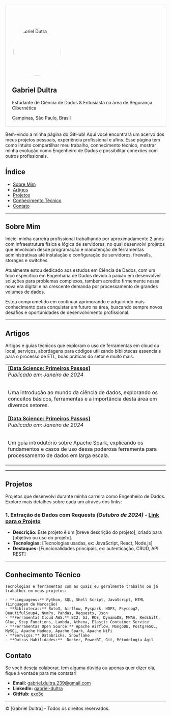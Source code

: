 <div style="width: 100%; border: 1px solid #dfe2e5; overflow: hidden; margin-bottom: 16px;">
  <!-- Imagem de Fundo -->
  <div style="width: 100%; background-image: url('https://media.licdn.com/dms/image/v2/D4E16AQFxAQHoxQmq6w/profile-displaybackgroundimage-shrink_350_1400/profile-displaybackgroundimage-shrink_350_1400/0/1719354406463?e=1733961600&v=beta&t=SPUztuTiGKKWeEHkbGfSGljAo_cb2sNuUZmz14ux58k'); background-size: cover; height: 180px;"></div>

  <!-- Conteúdo Principal: Foto de Perfil e Informações -->
  <div style="width: 100%; text-align: left; padding: 20px; padding-bottom: 4px; margin-top: -72px;">
    <!-- Foto de Perfil -->
    <img src="https://media.licdn.com/dms/image/v2/D4E03AQG8Zs47HC0Bew/profile-displayphoto-shrink_800_800/profile-displayphoto-shrink_800_800/0/1718231760894?e=1733961600&v=beta&t=gCoabjw99nQ7yo8QTmoVLlxMVt32tQfStIOOJsxo7fU" alt="Gabriel Dutra" style="width: 150px; height: 150px; border-radius: 50%; border: 4px solid white; margin-top: -60px;">
    <!-- Nome e Descrição -->
    <h2>Gabriel Dultra</h2>
    <p>Estudante de Ciência de Dados & Entusiasta na área de Segurança Cibernética</p>
    <p>Campinas, São Paulo, Brasil</p>
  </div>
</div>

Bem-vindo a minha página do GitHub! Aqui você encontrará um acervo dos meus projetos pessoais, experiência profissional e afins. Esse página tem como intuito compartilhar meu trabalho, conhecimento técnico, mostrar minha evolução como Engenheiro de Dados e possibilitar conexões com outros profissionais.

## Índice
- [Sobre Mim](#sobre-mim)
- [Artigos](#artigos)
- [Projetos](#projetos)
- [Conhecimento Técnico](#conhecimento-técnico)
- [Contato](#contato)

---

## Sobre Mim
Iniciei minha carreira profissional trabalhando por aproximadamente 2 anos com infraestrutura física e lógica de servidores, no qual desenvolvi projetos que envolviam desde programação e manutenção de ferramentas administrativas até instalação e configuração de servidores, firewalls, storages e switches.

Atualmente estou dedicado aos estudos em Ciência de Dados, com um foco específico em Engenharia de Dados devido à paixão em desenvolver soluções para problemas complexos, também acredito firmemente nessa nova era digital e na crescente demanda por processamento de grandes volumes de dados.

Estou comprometido em continuar aprimorando e adquirindo mais conhecimento para conquistar um futuro na área, buscando sempre novos desafios e oportunidades de desenvolvimento profissional.

---

## Artigos
Artigos e guias técnicos que exploram o uso de ferramentas em cloud ou local, serviços, abordagens para códigos utilizando bibliotecas essenciais para o processo de ETL, boas práticas do setor e muito mais.

<table>
  <tr>
    <td>
      <a href="#"><b>[Data Science: Primeiros Passos]</b></a><br>
      <i>Publicado em: Janeiro de 2024</i><br><br>
      <p>Uma introdução ao mundo da ciência de dados, explorando os conceitos básicos, ferramentas e a importância desta área em diversos setores.</p>
    </td>
  </tr>
  <tr>
    <td>
      <a href="#"><b>[Data Science: Primeiros Passos]</b></a><br>   
      <i>Publicado em: Janeiro de 2024</i><br><br>        
      <p>Um guia introdutório sobre Apache Spark, explicando os fundamentos e casos de uso dessa poderosa ferramenta para processamento de dados em larga escala.</p>
    </td>
  </tr>
</table>

---

## Projetos
Projetos que desenvolvi durante minha carreira como Engenheiro de Dados. Explore mais detalhes sobre cada um através dos links:

### 1. Extração de Dados com Requests *(Outubro de 2024)* - [Link para o Projeto](https://github.com/seuusuario/projeto-a)
   - **Descrição:** Este projeto é um [breve descrição do projeto], criado para [objetivo ou uso do projeto].
   - **Tecnologias:** [Tecnologias usadas, ex: JavaScript, React, Node.js]
   - **Destaques:** [Funcionalidades principais, ex: autenticação, CRUD, API REST]

---

## Conhecimento Técnico

```
Tecnologias e ferramentas com as quais eu geralmente trabalho ou já trabalhei em meus projetos:

- **Linguagens:** Python, SQL, Shell Script, JavaScript, HTML (Linguagem de Marcação)
- **Bibliotecas:** Boto3, Airflow, Pyspark, HDFS, Psycopg2, BeautifulSoup4, NumPy, Pandas, Requests, Json
- **Ferramentas Cloud AWS:** EC2, S3, RDS, DynamoDB, MWAA, Redshift, Glue, Step Functions, Lambda, Athena, Elastic Container Service
- **Ferramentas Open Source:** Apache Airflow, MongoDB, PostgreSQL, MySQL, Apache Hadoop, Apache Spark, Apache NiFi
- **Serviços:** Databricks, Snowflake
- **Outras Habilidades:**  Docker, PowerBI, Git, Métodologia Ágil
```

## Contato

Se você deseja colaborar, tem alguma dúvida ou apenas quer dizer olá, fique à vontade para me contatar! 

- **Email:** [gabriel.dultra.239@gmail.com](mailto:gabriel.dultra.239@gmail.com)
- **LinkedIn:** [gabriel-dultra](https://www.linkedin.com/in/gabriel-dultra/)
- **GitHub:** [exx3c](https://github.com/exx3c/)

---

© [Gabriel Dultra] - Todos os direitos reservados.
